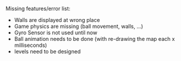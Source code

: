 Missing features/error list:
- Walls are displayed at wrong place
- Game physics are missing (ball movement, walls, ...)
- Gyro Sensor is not used until now
- Ball animation needs to be done (with re-drawing the map each x milliseconds)
- levels need to be designed
